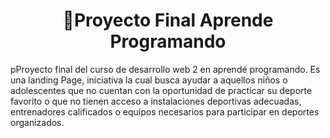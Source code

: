 
<div align='center'> 

# 📒Proyecto Final Aprende Programando

</div>


pProyecto final del curso de desarrollo web 2 en aprendé programando.
Es una landing Page, iniciativa la cual busca ayudar a aquellos niños o adolescentes que no cuentan con la oportunidad de practicar su deporte favorito o que no tienen acceso a instalaciones deportivas adecuadas, entrenadores calificados o equipos necesarios para participar en deportes organizados.

